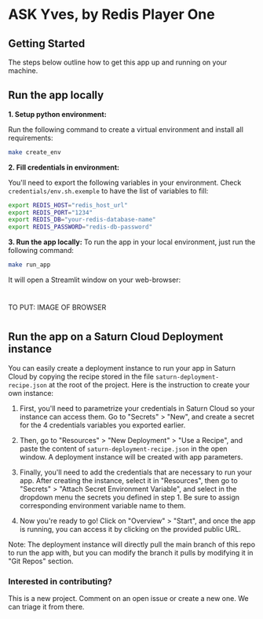 
# **ASK Yves, by Redis Player One**

## Getting Started
The steps below outline how to get this app up and running on your machine.

## **Run the app locally**

**1. Setup python environment:**

Run the following command to create a virtual environment and install all requirements:
```bash
make create_env
```

**2. Fill credentials in environment:**

You'll need to export the following variables in your environment. Check `credentials/env.sh.exemple` to have the list of variables to fill:
```bash
export REDIS_HOST="redis_host_url"
export REDIS_PORT="1234"
export REDIS_DB="your-redis-database-name"
export REDIS_PASSWORD="redis-db-password"
```

**3. Run the app locally:**
To run the app in your local environment, just run the following command:
```bash
make run_app
```

It will open a Streamlit window on your web-browser:

# 
TO PUT: IMAGE OF BROWSER
#


## **Run the app on a Saturn Cloud Deployment instance**

You can easily create a deployment instance to run your app in Saturn Cloud by copying the recipe stored in the file `saturn-deployment-recipe.json` at the root of the project. Here is the instruction to create your own instance:

1. First, you'll need to parametrize your credentials in Saturn Cloud so your instance can access them. Go to "Secrets" > "New", and create a secret for the 4 credentials variables you exported earlier.

2. Then, go to "Resources" > "New Deployment" > "Use a Recipe", and paste the content of `saturn-deployment-recipe.json` in the open window. A deployment instance will be created with app parameters.

3. Finally, you'll need to add the credentials that are necessary to run your app. After creating the instance, select it in "Resources", then go to "Secrets" > "Attach Secret Environment Variable", and select in the dropdown menu the secrets you defined in step 1. Be sure to assign corresponding environment variable name to them.

4. Now you're ready to go! Click on "Overview" > "Start", and once the app is running, you can access it by clicking on the provided public URL.

Note: The deployment instance will directly pull the main branch of this repo to run the app with, but you can modify the branch it pulls by modifying it in "Git Repos" section. 


### Interested in contributing?
This is a new project. Comment on an open issue or create a new one. We can triage it from there.
